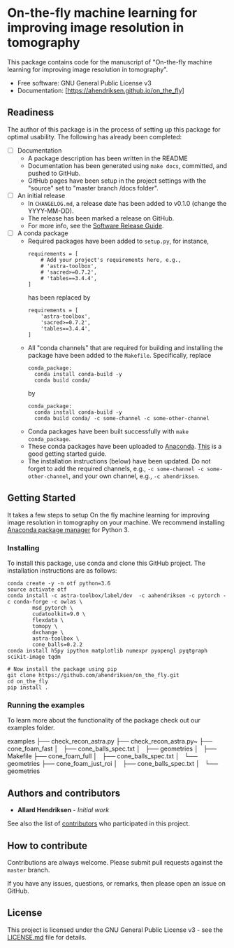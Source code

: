 # On-the-fly machine learning for improving image resolution in tomography

This package contains code for the manuscript of "On-the-fly machine
learning for improving image resolution in tomography".



* Free software: GNU General Public License v3
* Documentation: [https://ahendriksen.github.io/on_the_fly]


## Readiness

The author of this package is in the process of setting up this
package for optimal usability. The following has already been completed:

- [ ] Documentation
    - A package description has been written in the README
    - Documentation has been generated using `make docs`, committed,
        and pushed to GitHub.
	- GitHub pages have been setup in the project settings
	  with the "source" set to "master branch /docs folder".
- [ ] An initial release
	- In `CHANGELOG.md`, a release date has been added to v0.1.0 (change the YYYY-MM-DD).
	- The release has been marked a release on GitHub.
	- For more info, see the [Software Release Guide](https://cicwi.github.io/software-guides/software-release-guide).
- [ ] A conda package
    - Required packages have been added to `setup.py`, for instance,
      ```
      requirements = [
          # Add your project's requirements here, e.g.,
          # 'astra-toolbox',
          # 'sacred>=0.7.2',
          # 'tables==3.4.4',
      ]
      ```
      has been replaced by
      ```
      requirements = [
          'astra-toolbox',
          'sacred>=0.7.2',
          'tables==3.4.4',
      ]
      ```
    - All "conda channels" that are required for building and
      installing the package have been added to the
      `Makefile`. Specifically, replace
      ```
      conda_package:
        conda install conda-build -y
        conda build conda/
      ```
      by
      ```
      conda_package:
        conda install conda-build -y
        conda build conda/ -c some-channel -c some-other-channel
      ```
    - Conda packages have been built successfully with `make conda_package`.
    - These conda packages have been uploaded to
      [Anaconda](https://anaconda.org). [This](http://docs.anaconda.com/anaconda-cloud/user-guide/getting-started/#cloud-getting-started-build-upload)
      is a good getting started guide.
    - The installation instructions (below) have been updated. Do not
      forget to add the required channels, e.g., `-c some-channel -c
      some-other-channel`, and your own channel, e.g., `-c ahendriksen`.


## Getting Started

It takes a few steps to setup On the fly machine learning for improving image resolution in tomography on your
machine. We recommend installing
[Anaconda package manager](https://www.anaconda.com/download/) for
Python 3.

### Installing

To install this package, use conda and clone this GitHub project.
The installation instructions are as follows:
```
conda create -y -n otf python=3.6
source activate otf
conda install -c astra-toolbox/label/dev  -c aahendriksen -c pytorch -c conda-forge -c owlas \
		msd_pytorch \
		cudatoolkit=9.0 \
		flexdata \
		tomopy \
		dxchange \
		astra-toolbox \
		cone_balls=0.2.2
conda install h5py ipython matplotlib numexpr pyopengl pyqtgraph scikit-image tqdm

# Now install the package using pip
git clone https://github.com/ahendriksen/on_the_fly.git
cd on_the_fly
pip install .
```

### Running the examples

To learn more about the functionality of the package check out our
examples folder.

examples
├── check_recon_astra.py
├── check_recon_astra.py~
├── cone_foam_fast
│   ├── cone_balls_spec.txt
│   ├── geometries
│   ├── Makefile
├── cone_foam_full
│   ├── cone_balls_spec.txt
│   └── geometries
├── cone_foam_just_roi
│   ├── cone_balls_spec.txt
│   └── geometries





## Authors and contributors

* **Allard Hendriksen** - *Initial work*

See also the list of [contributors](https://github.com/ahendriksen/on_the_fly/contributors) who participated in this project.

## How to contribute

Contributions are always welcome. Please submit pull requests against the `master` branch.

If you have any issues, questions, or remarks, then please open an issue on GitHub.

## License

This project is licensed under the GNU General Public License v3 - see the [LICENSE.md](LICENSE.md) file for details.
